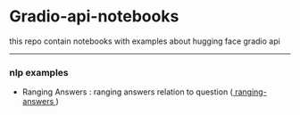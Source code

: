 # Gradio-api-notebooks
this repo contain notebooks with examples about 
hugging face gradio api 

-------------------------
### nlp examples 
- Ranging Answers : ranging answers relation to question ([ ranging-answers ](https://github.com/Ahmed-M0hamed/Gradio-api-notebooks-/tree/main/gradio_app))
